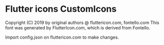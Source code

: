 # Flutter icons CustomIcons

Copyright (C) 2019 by original authors @ fluttericon.com, fontello.com
This font was generated by FlutterIcon.com, which is derived from Fontello.

Import config.json on fluttericon.com to make changes.
